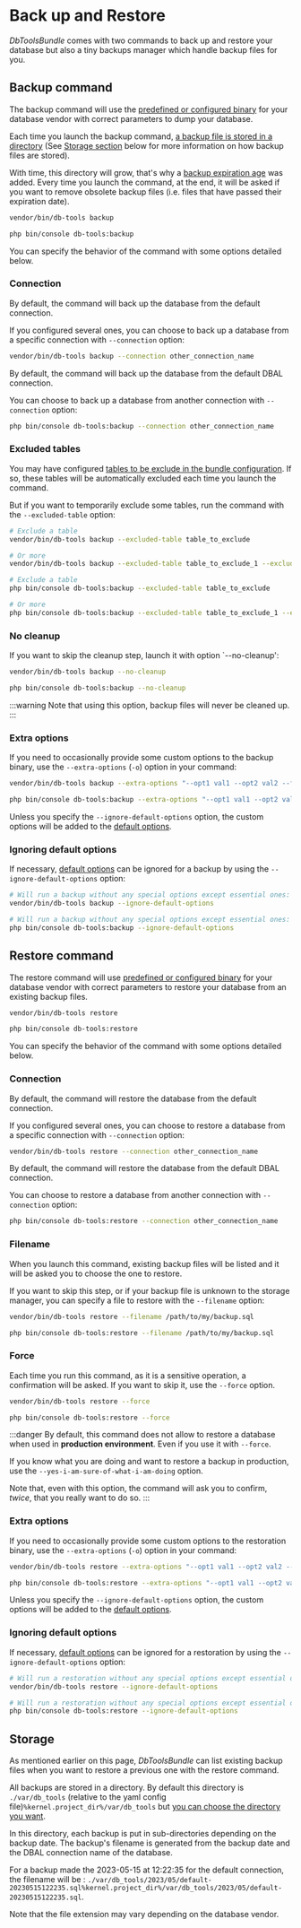 # Back up and Restore

*DbToolsBundle* comes with two commands to back up and restore your database
but also a tiny backups manager which handle backup files for you.

## Backup command

The backup command will use the [predefined or configured binary](./configuration/basics#binaries) for your
database vendor with correct parameters to dump your database.

Each time you launch the backup command, [a backup file is stored in a directory](./configuration/basics#storage-directory) (See
[Storage section](#storage) below for more information on how backup files are stored).

With time, this directory will grow, that's why a [backup expiration age](./configuration/basics#storage-directory#backup-expiration-age)
was added. Every time you launch the command, at the end, it will be asked if you want to remove obsolete
backup files (i.e. files that have passed their expiration date).

<div class="standalone">

```sh
vendor/bin/db-tools backup
```

</div>
<div class="symfony">

```sh
php bin/console db-tools:backup
```

</div>

You can specify the behavior of the command with some options detailed below.

### Connection

<div class="standalone">

By default, the command will back up the database from the default connection.

If you configured several ones, you can choose to back up a database from a specific
connection with `--connection` option:

```sh
vendor/bin/db-tools backup --connection other_connection_name
```

</div>
<div class="symfony">

By default, the command will back up the database from the default DBAL connection.

You can choose to back up a database from another connection with `--connection` option:

```sh
php bin/console db-tools:backup --connection other_connection_name
```

</div>

### Excluded tables

You may have configured [tables to be exclude in the bundle configuration](./configuration/basics#excluded-tables).
If so, these tables will be automatically excluded each time you launch the command.

But if you want to temporarily exclude some tables, run the command with the `--excluded-table` option:

<div class="standalone">

```sh
# Exclude a table
vendor/bin/db-tools backup --excluded-table table_to_exclude

# Or more
vendor/bin/db-tools backup --excluded-table table_to_exclude_1 --excluded-table table_to_exclude_2
```

</div>
<div class="symfony">

```sh
# Exclude a table
php bin/console db-tools:backup --excluded-table table_to_exclude

# Or more
php bin/console db-tools:backup --excluded-table table_to_exclude_1 --excluded-table table_to_exclude_2
```

</div>

### No cleanup

If you want to skip the cleanup step, launch it with option `--no-cleanup':

<div class="standalone">

```sh
vendor/bin/db-tools backup --no-cleanup
```

</div>
<div class="symfony">

```sh
php bin/console db-tools:backup --no-cleanup
```

</div>

:::warning
Note that using this option, backup files will never be cleaned up.
:::

### Extra options

If you need to occasionally provide some custom options to the backup binary,
use the `--extra-options` (`-o`) option in your command:

<div class="standalone">

```sh
vendor/bin/db-tools backup --extra-options "--opt1 val1 --opt2 val2 --flag"
```

</div>
<div class="symfony">

```sh
php bin/console db-tools:backup --extra-options "--opt1 val1 --opt2 val2 --flag"
```

</div>

Unless you specify the `--ignore-default-options` option, the custom options
will be added to the [default options](./configuration/basics#default-binary-options).

### Ignoring default options

If necessary, [default options](./configuration/basics#default-binary-options) can be
ignored for a backup by using the `--ignore-default-options` option:

<div class="standalone">

```sh
# Will run a backup without any special options except essential ones:
vendor/bin/db-tools backup --ignore-default-options
```

</div>
<div class="symfony">

```sh
# Will run a backup without any special options except essential ones:
php bin/console db-tools:backup --ignore-default-options
```

</div>

## Restore command

The restore command will use [predefined or configured binary](./configuration/basics#binaries) for your database vendor with correct parameters
to restore your database from an existing backup files.

<div class="standalone">

```sh
vendor/bin/db-tools restore
```

</div>
<div class="symfony">

```sh
php bin/console db-tools:restore
```

</div>

You can specify the behavior of the command with some options detailed below.

### Connection

<div class="standalone">

By default, the command will restore the database from the default connection.

If you configured several ones, you can choose to restore a database from a specific
connection with `--connection` option:

```sh
vendor/bin/db-tools restore --connection other_connection_name
```

</div>
<div class="symfony">

By default, the command will restore the database from the default DBAL connection.

You can choose to restore a database from another connection with `--connection` option:

```sh
php bin/console db-tools:restore --connection other_connection_name
```

</div>

### Filename

When you launch this command, existing backup files will be listed and it
will be asked you to choose the one to restore.

If you want to skip this step, or if your backup file is unknown to the storage
manager, you can specify a file to restore with the `--filename` option:

<div class="standalone">

```sh
vendor/bin/db-tools restore --filename /path/to/my/backup.sql
```

</div>
<div class="symfony">

```sh
php bin/console db-tools:restore --filename /path/to/my/backup.sql
```

</div>

### Force

Each time you run this command, as it is a sensitive operation, a confirmation will
be asked. If you want to skip it, use the `--force` option.


<div class="standalone">

```sh
vendor/bin/db-tools restore --force
```

</div>
<div class="symfony">

```sh
php bin/console db-tools:restore --force
```

</div>

:::danger
By default, this command does not allow to restore a database when used in **production environment**.
Even if you use it with `--force`.

If you know what you are doing and want to restore a
backup in production, use the `--yes-i-am-sure-of-what-i-am-doing` option.

Note that, even with this option, the command will ask you to confirm, *twice*, that you
really want to do so.
:::

### Extra options

If you need to occasionally provide some custom options to the restoration
binary, use the `--extra-options` (`-o`) option in your command:

<div class="standalone">

```sh
vendor/bin/db-tools restore --extra-options "--opt1 val1 --opt2 val2 --flag"
```

</div>
<div class="symfony">

```sh
php bin/console db-tools:restore --extra-options "--opt1 val1 --opt2 val2 --flag"
```

</div>

Unless you specify the `--ignore-default-options` option, the custom options
will be added to the [default options](./configuration/basics#default-binary-options).

### Ignoring default options

If necessary, [default options](./configuration/basics#default-binary-options) can be
ignored for a restoration by using the `--ignore-default-options` option:

<div class="standalone">

```sh
# Will run a restoration without any special options except essential ones:
vendor/bin/db-tools restore --ignore-default-options
```

</div>
<div class="symfony">

```sh
# Will run a restoration without any special options except essential ones:
php bin/console db-tools:restore --ignore-default-options
```

</div>


## Storage

As mentioned earlier on this page, *DbToolsBundle* can list existing backup files
when you want to restore a previous one with the restore command.

All backups are stored in a directory. By default this directory is <span class="standalone">`./var/db_tools` (relative to the yaml config file)</span><span class="symfony">`%kernel.project_dir%/var/db_tools`</span>
but [you can choose the directory you want](./configuration/basics#storage-directory).

In this directory, each backup is put in sub-directories depending on the backup date. The backup's filename
is generated from the backup date and the DBAL connection name of the database.

For a backup made the 2023-05-15 at 12:22:35 for the default connection, the filename will be :
<span class="standalone">`./var/db_tools/2023/05/default-20230515122235.sql`</span><span class="symfony">`%kernel.project_dir%/var/db_tools/2023/05/default-20230515122235.sql`</span>.

Note that the file extension may vary depending on the database vendor.
